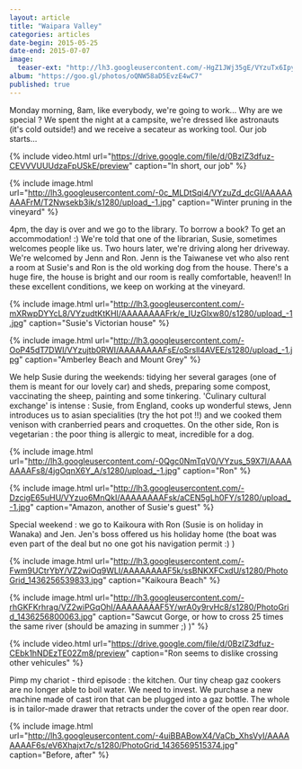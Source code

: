 ```yaml
---
layout: article
title: "Waipara Valley"
categories: articles
date-begin: 2015-05-25
date-end: 2015-07-07
image: 
  teaser-ext: "http://lh3.googleusercontent.com/-HgZ1JWj35gE/VYzuTx6IpyI/AAAAAAAAFqs/IL4Bjsk76cw/s1280/upload_-1.jpg"
album: "https://goo.gl/photos/oQNW58aD5EvzE4wC7"
published: true
---
```


Monday morning, 8am, like everybody, we're going to work... Why are we special ? We spent the night at a campsite, we're dressed like astronauts (it's cold outside!) and we receive a secateur as working tool. Our job starts...

{% include video.html url="https://drive.google.com/file/d/0BzIZ3dfuz-CEVVVUUUdzaFpUSkE/preview" caption="In short, our job" %}


{% include image.html url="http://lh3.googleusercontent.com/-0c_MLDtSqi4/VYzuZd_dcGI/AAAAAAAAFrM/T2Nwsekb3ik/s1280/upload_-1.jpg" caption="Winter pruning in the vineyard" %}



4pm, the day is over and we go to the library. To borrow a book? To get an accommodation! :) We're told that one of the librarian, Susie, sometimes welcomes people like us. Two hours later, we're driving along her driveway. We're welcomed by Jenn and Ron. Jenn is the Taiwanese vet who also rent a room at Susie's and Ron is the old working dog from the house. There's a huge fire, the house is bright and our room is really comfortable, heaven!! In these excellent conditions, we keep on working at the vineyard.

{% include image.html url="http://lh3.googleusercontent.com/-mXRwpDYYcL8/VYzudtKtKHI/AAAAAAAAFrk/e_IUzGlxw80/s1280/upload_-1.jpg" caption="Susie's Victorian house" %}


{% include image.html url="http://lh3.googleusercontent.com/-OoP45dT7DWI/VYzujtb0RWI/AAAAAAAAFsE/oSrsll4AVEE/s1280/upload_-1.jpg" caption="Amberley Beach and Mount Grey" %}


We help Susie during the weekends: tidying her several garages (one of them is meant for our lovely car) and sheds, preparing some compost, vaccinating the sheep, painting and some tinkering.  'Culinary cultural exchange' is intense : Susie, from England, cooks up wonderful stews, Jenn introduces us to asian specialities (try the hot pot !!) and we cooked them venison with cranberried pears and croquettes. On the other side, Ron is vegetarian : the poor thing is allergic to meat, incredible for a dog.

{% include image.html url="http://lh3.googleusercontent.com/-0Qgc0NmTqV0/VYzus_59X7I/AAAAAAAAFs8/4jgOqnX6Y_A/s1280/upload_-1.jpg" caption="Ron" %}

{% include image.html url="http://lh3.googleusercontent.com/-DzcigE65uHU/VYzuo6MnQkI/AAAAAAAAFsk/aCEN5gLh0FY/s1280/upload_-1.jpg" caption="Amazon, another of Susie's guest" %}

Special weekend : we go to Kaikoura with Ron (Susie is on holiday in Wanaka) and Jen. Jen's boss offered us his holiday home (the boat was even part of the deal but no one got his navigation permit :) )

{% include image.html url="http://lh3.googleusercontent.com/-Fwm9UCtrYbY/VZ2wiOq9WLI/AAAAAAAAF5k/ssBNKXFCxdU/s1280/PhotoGrid_1436256539833.jpg" caption="Kaikoura Beach" %}

{% include image.html url="http://lh3.googleusercontent.com/-rhGKFKrhrag/VZ2wiPGqOhI/AAAAAAAAF5Y/wrA0y9rvHc8/s1280/PhotoGrid_1436256800063.jpg" caption="Sawcut Gorge, or how to cross 25 times the same river (should be amazing in summer ;) )" %}

{% include video.html url="https://drive.google.com/file/d/0BzIZ3dfuz-CEbk1hNDEzTE02Zm8/preview" caption="Ron seems to dislike crossing other vehicules" %}

Pimp my chariot - third episode : the kitchen. Our tiny cheap gaz cookers are no longer able to boil water. We need to invest. We purchase a new machine made of cast iron that can be plugged into a gaz bottle. The whole is in tailor-made drawer that retracts under the cover of the open rear door.

{% include image.html url="http://lh3.googleusercontent.com/-4uiBBABowX4/VaCb_XhsVyI/AAAAAAAAF6s/eV6Xhajxt7c/s1280/PhotoGrid_1436569515374.jpg" caption="Before, after" %}